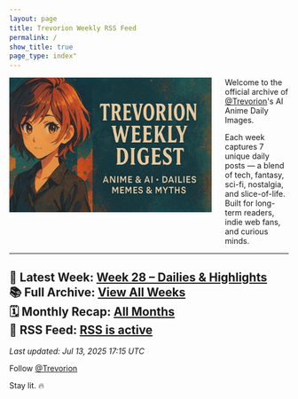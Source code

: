 ```yaml
---
layout: page
title: Trevorion Weekly RSS Feed
permalink: /
show_title: true
page_type: index"
---
```

<img src="/assets/Banner.png" alt="Trevorion Weekly Digest Banner" style="width: 365px; height: auto; float: left; margin-bottom: 50px; margin-right: 24px;" />

Welcome to the official archive of [@Trevorion](https://x.com/Trevorion)'s AI Anime Daily Images.

Each week captures 7 unique daily posts — a blend of tech, fantasy, sci-fi, nostalgia, and slice-of-life.  
Built for long-term readers, indie web fans, and curious minds.

---

📅 **Latest Week**: [Week 28 – Dailies & Highlights](/2025/07/07/week-28.html)<br />
📚 **Full Archive**: [View All Weeks](/archive/)<br/>
🗓️ **Monthly Recap**: [All Months](/monthly/)<br/>
📰 **RSS Feed**: [RSS is active](/feed.xml)<br/>
---

_Last updated: Jul 13, 2025 17:15 UTC_


Follow [@Trevorion](https://x.com/Trevorion)  

Stay lit. 🔥

